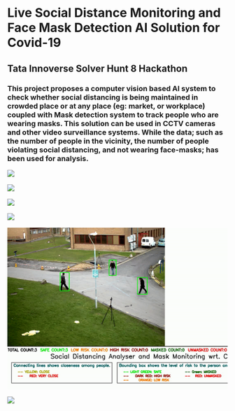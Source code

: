 # Live Social Distance Monitoring and Face Mask Detection AI Solution for Covid-19

## Tata Innoverse Solver Hunt 8 Hackathon

### This project proposes a computer vision based AI system to check whether social distancing is being maintained in crowded place or at any place (eg: market, or workplace) coupled with Mask detection system to track people who are wearing masks. This solution can be used in CCTV cameras and other video surveillance systems. While the data; such as the number of people in the vicinity, the number of people violating social distancing, and not wearing face-masks; has been used for analysis.




 ![](Result.gif)
 
 ![](Result1.gif)

  ![](Result2.gif)
  
  ![](Result4.gif)

  ![](Result3.gif)

  ![](Result5.gif)
